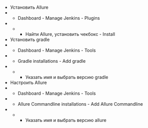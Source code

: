 - Установить Allure
- - Dashboard - Manage Jenkins - Plugins
- - - Найти Allure, установить чекбокс - Install
- Установить gradle
- - Dashboard - Manage Jenkins - Tools
- - Gradle installations - Add gradle
- - - Указать имя и выбрать версию gradle
- Настроить Allure
- - Dashboard - Manage Jenkins - Tools
- - Allure Commandline installations - Add Allure Commandline
- - - Указать имя и выбрать версию allure
